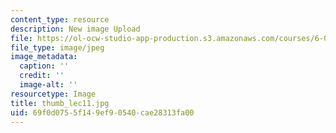 ```yaml
---
content_type: resource
description: New image Upload
file: https://ol-ocw-studio-app-production.s3.amazonaws.com/courses/6-002-circuits-and-electronics-spring-2007/69f0d0755f149ef90540cae28313fa00_thumb_lec11.jpg
file_type: image/jpeg
image_metadata:
  caption: ''
  credit: ''
  image-alt: ''
resourcetype: Image
title: thumb_lec11.jpg
uid: 69f0d075-5f14-9ef9-0540-cae28313fa00
---
```

